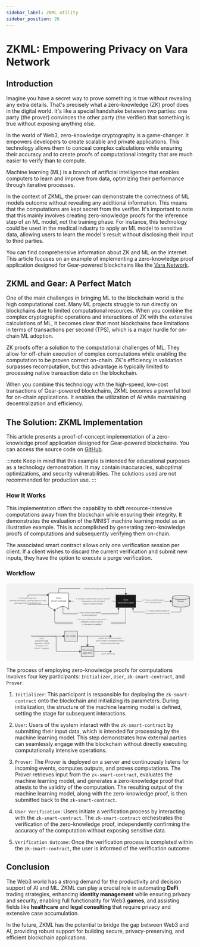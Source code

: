 ```yaml
---
sidebar_label: ZKML utility
sidebar_position: 26
---
```


# ZKML: Empowering Privacy on Vara Network

## Introduction

Imagine you have a secret way to prove something is true without revealing any extra details. That's precisely what a zero-knowledge (ZK) proof does in the digital world. It's like a special handshake between two parties: one party (the prover) convinces the other party (the verifier) that something is true without exposing anything else.

In the world of Web3, zero-knowledge cryptography is a game-changer. It empowers developers to create scalable and private applications. This technology allows them to conceal complex calculations while ensuring their accuracy and to create proofs of computational integrity that are much easier to verify than to compute.

Machine learning (ML) is a branch of artificial intelligence that enables computers to learn and improve from data, optimizing their performance through iterative processes.

In the context of ZKML, the prover can demonstrate the correctness of ML models outcome without revealing any additional information. This means that the computations are kept secret from the verifier. It's important to note that this mainly involves creating zero-knowledge proofs for the inference step of an ML model, not the training phase. For instance, this technology could be used in the medical industry to apply an ML model to sensitive data, allowing users to learn the model's result without disclosing their input to third parties.

You can find comprehensive information about ZK and ML on the internet. This article focuses on an example of implementing a zero-knowledge proof application designed for Gear-powered blockchains like the [Vara Network](https://vara-network.io).

## ZKML and Gear: A Perfect Match

One of the main challenges in bringing ML to the blockchain world is the high computational cost. Many ML projects struggle to run directly on blockchains due to limited computational resources. When you combine the complex cryptographic operations and interactions of ZK with the extensive calculations of ML, it becomes clear that most blockchains face limitations in terms of transactions per second (TPS), which is a major hurdle for on-chain ML adoption.

ZK proofs offer a solution to the computational challenges of ML. They allow for off-chain execution of complex computations while enabling the computation to be proven correct on-chain. ZK's efficiency in validation surpasses recomputation, but this advantage is typically limited to processing native transaction data on the blockchain.

When you combine this technology with the high-speed, low-cost transactions of Gear-powered blockchains, ZKML becomes a powerful tool for on-chain applications. It enables the utilization of AI while maintaining decentralization and efficiency.

## The Solution: ZKML Implementation

This article presents a proof-of-concept implementation of a zero-knowledge proof application designed for Gear-powered blockchains. You can access the source code on [GitHub](https://github.com/gear-foundation/external-zkml-actor).

:::note
Keep in mind that this example is intended for educational purposes as a technology demonstration. It may contain inaccuracies, suboptimal optimizations, and security vulnerabilities. The solutions used are not recommended for production use.
:::

### How It Works

This implementation offers the capability to shift resource-intensive computations away from the blockchain while ensuring their integrity. It demonstrates the evaluation of the MNIST machine learning model as an illustrative example. This is accomplished by generating zero-knowledge proofs of computations and subsequently verifying them on-chain.

The associated smart contract allows only one verification session per client. If a client wishes to discard the current verification and submit new inputs, they have the option to execute a purge verification.

### Workflow

![ZKML](./img/zkml.jpg)

The process of employing zero-knowledge proofs for computations involves four key participants: `Initializer`, `User`, `zk-smart-contract`, and `Prover`.

1. `Initializer`: This participant is responsible for deploying the `zk-smart-contract` onto the blockchain and initializing its parameters. During initialization, the structure of the machine learning model is defined, setting the stage for subsequent interactions.

2. `User`: Users of the system interact with the `zk-smart-contract` by submitting their input data, which is intended for processing by the machine learning model. This step demonstrates how external parties can seamlessly engage with the blockchain without directly executing computationally intensive operations.

3. `Prover`: The Prover is deployed on a server and continuously listens for incoming events, computes outputs, and proves computations. The Prover retrieves input from the `zk-smart-contract`, evaluates the machine learning model, and generates a zero-knowledge proof that attests to the validity of the computation. The resulting output of the machine learning model, along with the zero-knowledge proof, is then submitted back to the `zk-smart-contract`.

4. `User Verification`: Users initiate a verification process by interacting with the `zk-smart-contract`. The `zk-smart-contract` orchestrates the verification of the zero-knowledge proof, independently confirming the accuracy of the computation without exposing sensitive data.

5. `Verification Outcome`: Once the verification process is completed within the `zk-smart-contract`, the user is informed of the verification outcome.

## Conclusion

The Web3 world has a strong demand for the productivity and decision support of AI and ML. ZKML can play a crucial role in automating **DeFi** trading strategies, enhancing **identity management** while ensuring privacy and security, enabling full functionality for Web3 **games**, and assisting fields like **healthcare** and **legal consulting** that require privacy and extensive case accumulation.

In the future, ZKML has the potential to bridge the gap between Web3 and AI, providing robust support for building secure, privacy-preserving, and efficient blockchain applications.